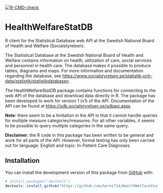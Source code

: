 <!-- badges: start -->
[![R-CMD-check](https://github.com/kerni714/InpatientDiagnosisSdb/actions/workflows/R-CMD-check.yaml/badge.svg)](https://github.com/kerni714/InpatientDiagnosisSdb/actions/workflows/R-CMD-check.yaml)
<!-- badges: end -->

# HealthWelfareStatDB
R client for the Statistical Database web API at the Swedish National Board of 
Health and Welfare (Socialstyrelsen).

The Statistical Database at the Swedish National Board of Health and Welfare 
contains information on health, utilization of care, social services and 
personnel in health care. The database makes it possible to produce tables, 
diagrams and maps. For more information and documentation regarding the database, 
see https://www.socialstyrelsen.se/statistik-och-data/statistik/statistikdatabasen.

The HealthWelfareStatDB package contains functions for connecting to the web API 
of the database and download data directly in R. The package has been developed
to work for version 1 (v1) of the API. Documentation of the API can be found at https://sdb.socialstyrelsen.se/sdbapi.aspx. 


**Note**: there seem to be a limitation in the API in that it cannot handle
queries for multiple measure categories/measures. For all other variables, 
it seems to be possible to query multiple categories in the same query.

**Disclaimer**: the R code in this package has been written to be general and work
for all parts of the API. However, formal testing has only been carried out for
language: English and topic: In-Patient Care Diagnoses. 

## Installation

You can install the development version of this package from
[GitHub](https://github.com/) with:

``` r
# install.packages("devtools")
devtools::install_github("https://github.com/kerni714/HealthWelfareStatDB", build_vignettes = TRUE)
```